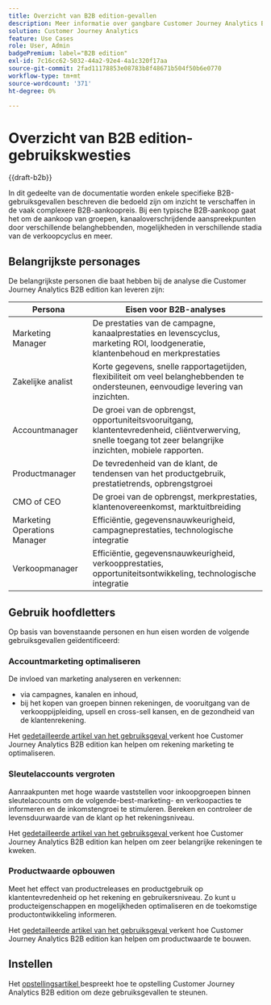 ```yaml
---
title: Overzicht van B2B edition-gevallen
description: Meer informatie over gangbare Customer Journey Analytics B2B edition-gebruiksgevallen
solution: Customer Journey Analytics
feature: Use Cases
role: User, Admin
badgePremium: label="B2B edition"
exl-id: 7c16cc62-5032-44a2-92e4-4a1c320f17aa
source-git-commit: 2fad11178853e08783b8f48671b504f50b6e0770
workflow-type: tm+mt
source-wordcount: '371'
ht-degree: 0%

---
```


# Overzicht van B2B edition-gebruikskwesties

{{draft-b2b}}

In dit gedeelte van de documentatie worden enkele specifieke B2B-gebruiksgevallen beschreven die bedoeld zijn om inzicht te verschaffen in de vaak complexere B2B-aankoopreis. Bij een typische B2B-aankoop gaat het om de aankoop van groepen, kanaaloverschrijdende aanspreekpunten door verschillende belanghebbenden, mogelijkheden in verschillende stadia van de verkoopcyclus en meer.


## Belangrijkste personages

De belangrijkste personen die baat hebben bij de analyse die Customer Journey Analytics B2B edition kan leveren zijn:

| Persona | Eisen voor B2B-analyses |
|---|---|
| Marketing Manager | De prestaties van de campagne, kanaalprestaties en levenscyclus, marketing ROI, loodgeneratie, klantenbehoud en merkprestaties |
| Zakelijke analist | Korte gegevens, snelle rapportagetijden, flexibiliteit om veel belanghebbenden te ondersteunen, eenvoudige levering van inzichten. |
| Accountmanager | De groei van de opbrengst, opportuniteitsvooruitgang, klantentevredenheid, cliëntverwerving, snelle toegang tot zeer belangrijke inzichten, mobiele rapporten. |
| Productmanager | De tevredenheid van de klant, de tendensen van het productgebruik, prestatietrends, opbrengstgroei |
| CMO of CEO | De groei van de opbrengst, merkprestaties, klantenovereenkomst, marktuitbreiding |
| Marketing Operations Manager | Efficiëntie, gegevensnauwkeurigheid, campagneprestaties, technologische integratie |
| Verkoopmanager | Efficiëntie, gegevensnauwkeurigheid, verkoopprestaties, opportuniteitsontwikkeling, technologische integratie |


## Gebruik hoofdletters

Op basis van bovenstaande personen en hun eisen worden de volgende gebruiksgevallen geïdentificeerd:

### Accountmarketing optimaliseren

De invloed van marketing analyseren en verkennen:

- via campagnes, kanalen en inhoud,
- bij het kopen van groepen binnen rekeningen, de vooruitgang van de verkooppijpleiding, upsell en cross-sell kansen, en de gezondheid van de klantenrekening.

Het [ gedetailleerde artikel van het gebruiksgeval ](optimize-account-marketing.md) verkent hoe Customer Journey Analytics B2B edition kan helpen om rekening marketing te optimaliseren.

### Sleutelaccounts vergroten

Aanraakpunten met hoge waarde vaststellen voor inkoopgroepen binnen sleutelaccounts om de volgende-best-marketing- en verkoopacties te informeren en de inkomstengroei te stimuleren. Bereken en controleer de levensduurwaarde van de klant op het rekeningsniveau.

Het [ gedetailleerde artikel van het gebruiksgeval ](grow-key-accounts.md) verkent hoe Customer Journey Analytics B2B edition kan helpen om zeer belangrijke rekeningen te kweken.

### Productwaarde opbouwen

Meet het effect van productreleases en productgebruik op klantentevredenheid op het rekening en gebruikersniveau. Zo kunt u producteigenschappen en mogelijkheden optimaliseren en de toekomstige productontwikkeling informeren.

Het [ gedetailleerde artikel van het gebruiksgeval ](build-product-value.md) verkent hoe Customer Journey Analytics B2B edition kan helpen om productwaarde te bouwen.


## Instellen

Het [ opstellingsartikel ](setup.md) bespreekt hoe te opstelling Customer Journey Analytics B2B edition om deze gebruiksgevallen te steunen.
